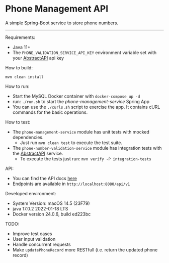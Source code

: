 # Phone Management API

A simple Spring-Boot service to store phone numbers.

---
Requirements:

- Java 11+
- The `PHONE_VALIDATION_SERVICE_API_KEY` environment variable set with your [AbstractAPI](https://www.abstractapi.com/)
  api key

How to build:

```shell
mvn clean install
```

How to run:

- Start the MySQL Docker container with `docker-compose up -d`
- run: `./run.sh` to start the _phone-management-service_ Spring App
- You can use the `./curls.sh` script to exercise the app. It contains cURL commands for the basic operations.

How to test:

- The `phone-management-service` module has unit tests with mocked dependencies.
    - Just run `mvn clean test` to execute the test suite.
- The `phone-number-validation-service` module has integration tests with
  the [AbstractAPI](https://www.abstractapi.com/) service.
    - To execute the tests just run: `mvn verify -P integration-tests`

API:

- You can find the API docs [here](phone-management-service/src/main/resources/openapi/api-spec.yaml)
- Endpoints are available in `http://localhost:8080/api/v1`

Developed environment:

- System Version: macOS 14.5 (23F79)
- java 17.0.2 2022-01-18 LTS
- Docker version 24.0.6, build ed223bc

TODO:

- Improve test cases
- User input validation
- Handle concurrent requests
- Make `updatePhoneRecord` more RESTfull (i.e. return the updated phone record)